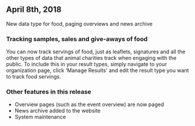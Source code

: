 ## April 8th, 2018

New data type for food, paging overviews and news archive

### Tracking samples, sales and give-aways of food

You can now track servings of food, just as leaflets, signatures and all the
other types of data that animal charities track when engaging with the public.
To include this in your result types, simply navigate to your organization page,
click 'Manage Results' and edit the result type you want to track food servings.

### Other features in this release

- Overview pages (such as the event overview) are now paged
- News archive added to the website
- System maintenance
